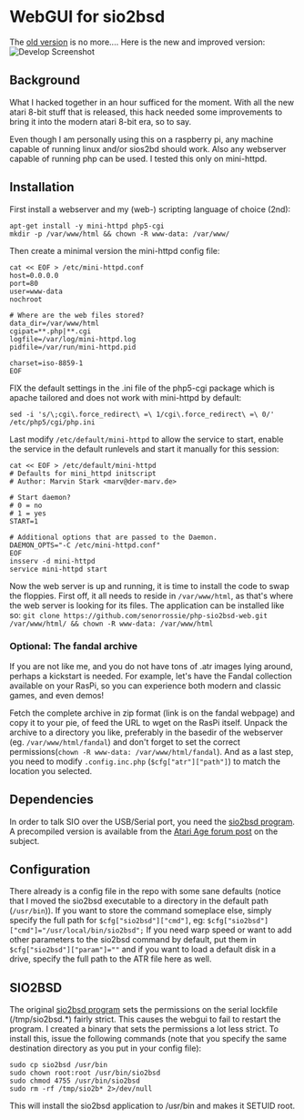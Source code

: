 # WebGUI for sio2bsd
The [old version](https://github.com/senorrossie/php-sio2bsd-web/releases/tag/v1.0 "old version") is no more.... Here is the new and improved version:
![Develop Screenshot](https://user-images.githubusercontent.com/29672548/43044813-bd58d67a-8dad-11e8-97cd-6f84b2c5a5ed.jpg 
"WebGUI (index.php) rendered by a chrome browser on windows")

## Background
What I hacked together in an hour sufficed for the moment. With all the new atari 8-bit stuff that is released, this hack needed some improvements to bring it into the modern atari 8-bit era, so to say.

Even though I am personally using this on a raspberry pi, any machine capable of running linux and/or sios2bd should work. Also any webserver capable of running php can be used. I tested this only on mini-httpd.

## Installation
First install a webserver and my (web-) scripting language of choice (2nd):

    apt-get install -y mini-httpd php5-cgi
    mkdir -p /var/www/html && chown -R www-data: /var/www/
Then create a minimal version the mini-httpd config file:

    cat << EOF > /etc/mini-httpd.conf
    host=0.0.0.0
    port=80
    user=www-data
    nochroot
 
    # Where are the web files stored?
    data_dir=/var/www/html
    cgipat=**.php|**.cgi
    logfile=/var/log/mini-httpd.log
    pidfile=/var/run/mini-httpd.pid
 
    charset=iso-8859-1
    EOF
FIX the default settings in the .ini file of the php5-cgi package which is apache tailored and does not work with mini-httpd by default:

    sed -i 's/\;cgi\.force_redirect\ =\ 1/cgi\.force_redirect\ =\ 0/' /etc/php5/cgi/php.ini
Last modify `/etc/default/mini-httpd` to allow the service to start, enable the service in the default runlevels and start it manually for this session:

    cat << EOF > /etc/default/mini-httpd
    # Defaults for mini_httpd initscript
    # Author: Marvin Stark <marv@der-marv.de>

    # Start daemon?
    # 0 = no
    # 1 = yes
    START=1

    # Additional options that are passed to the Daemon.
    DAEMON_OPTS="-C /etc/mini-httpd.conf"
    EOF
    insserv -d mini-httpd
    service mini-httpd start
Now the web server is up and running, it is time to install the code to swap the floppies. First off, it all needs to reside in `/var/www/html`, as that's where the web server is looking for its files. The application can be installed like so: `git clone https://github.com/senorrossie/php-sio2bsd-web.git /var/www/html/ && chown -R www-data: /var/www/html`

### Optional: The fandal archive
If you are not like me, and you do not have tons of .atr images lying around, perhaps a kickstart is needed. For example, let's have the Fandal collection available on your RasPi, so you can experience both modern and classic games, and even demos!

Fetch the complete archive in zip format (link is on the fandal webpage) and copy it to your pie, of feed the URL to wget on the RasPi itself. Unpack the archive to a directory you like, preferably in the basedir of the webserver (eg. `/var/www/html/fandal`) and don't forget to set the correct permissions(`chown -R www-data: /var/www/html/fandal`). And as a last step, you need to modify `.config.inc.php` (`$cfg["atr"]["path"]`) to match the location you selected.

## Dependencies
In order to talk SIO over the USB/Serial port, you need the [sio2bsd program](https://github.com/TheMontezuma/SIO2BSD). A precompiled version is available from the [Atari Age forum post](http://atariage.com/forums/topic/209010-sio2pi-raspberry-pi-as-a-floppy/) on the subject.

## Configuration
There already is a config file in the repo with some sane defaults (notice that I moved the sio2bsd executable to a directory in the default path (`/usr/bin`)). If you want to store the command someplace else, simply specify the full path for `$cfg["sio2bsd"]["cmd"]`, eg: `$cfg["sio2bsd"]["cmd"]="/usr/local/bin/sio2bsd";`
If you need warp speed or want to add other parameters to the sio2bsd command by default, put them in `$cfg["sio2bsd"]["param"]=""` and if you want to load a default disk in a drive, specify the full path to the ATR file here as well.

## SIO2BSD
The original [sio2bsd program](https://github.com/TheMontezuma/SIO2BSD) sets the permissions on the serial lockfile (/tmp/sio2bsd.*) fairly strict. This causes the webgui to fail to restart the program. I created a binary that sets the permissions a lot less strict. To install this, issue the following commands (note that you specify the same destination directory as you put in your config file):

    sudo cp sio2bsd /usr/bin
    sudo chown root:root /usr/bin/sio2bsd
    sudo chmod 4755 /usr/bin/sio2bsd
    sudo rm -rf /tmp/sio2b* 2>/dev/null
This will install the sio2bsd application to /usr/bin and makes it SETUID root.
